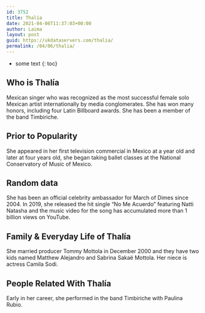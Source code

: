 ```yaml
---
id: 3752
title: Thalía
date: 2021-04-06T11:37:03+00:00
author: Laima
layout: post
guid: https://ukdataservers.com/thalia/
permalink: /04/06/thalia/
---
```


* some text
{: toc}


## Who is Thalía
                  
                  
                  
Mexican singer who was recognized as the most successful female solo Mexican artist internationally by media conglomerates. She has won many honors, including four Latin Billboard awards. She has been a member of the band Timbiriche. 
                  
              
            
              
            
                
                
                
## Prior to Popularity
                  
                  
                  
She appeared in her first television commercial in Mexico at a year old and later at four years old, she began taking ballet classes at the National Conservatory of Music of Mexico.
                  
              
            
              
            
                
                
                
## Random data
                  
                  
                  
She has been an official celebrity ambassador for March of Dimes since 2004. In 2019, she released the hit single &#8220;No Me Acuerdo&#8221; featuring Natti Natasha and the music video for the song has accumulated more than 1 billion views on YouTube. 
                  
              
            
              
            
                
                
                
## Family & Everyday Life of Thalía
                  
                  
                  
She married producer Tommy Mottola in December 2000 and they have two kids named Matthew Alejandro and Sabrina Sakaë Mottola. Her niece is actress Camila Sodi. 
                  
              
            
              
            
                
                
                
## People Related With Thalía
                  
                  
                  
Early in her career, she performed in the band Timbiriche with Paulina Rubio.
                  
              
            
              
            
                
              
            
              
              
            
            
              
            
          
          
          